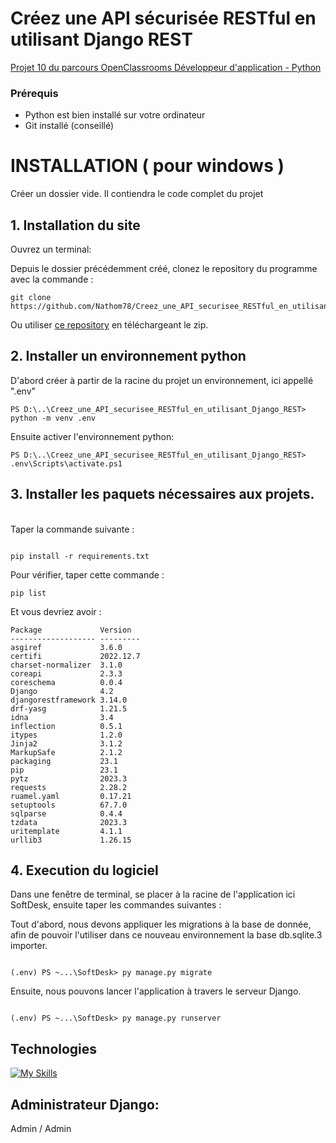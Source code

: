 # Créez une API sécurisée RESTful en utilisant Django REST
[Projet 10 du parcours OpenClassrooms Développeur d'application - Python](https://openclassrooms.com/fr/paths/518/projects/838/assignment)

### Prérequis
* Python est bien installé sur votre ordinateur
* Git installé (conseillé)

# INSTALLATION ( pour windows )

Créer un dossier vide. Il contiendra le code complet du projet
## 1. Installation du site

Ouvrez un terminal:

Depuis le dossier précédemment créé, clonez le repository du programme avec la commande :

<pre><code>git clone https://github.com/Nathom78/Creez_une_API_securisee_RESTful_en_utilisant_Django_REST.git</code></pre>

Ou utiliser [ce repository](https://github.com/Nathom78/Creez_une_API_securisee_RESTful_en_utilisant_Django_REST.git) en téléchargeant le zip.
<br>


## 2. Installer un environnement python

D'abord créer à partir de la racine du projet un environnement, ici appellé ".env"

`PS D:\..\Creez_une_API_securisee_RESTful_en_utilisant_Django_REST> python -m venv .env`

Ensuite activer l'environnement python: 

`PS D:\..\Creez_une_API_securisee_RESTful_en_utilisant_Django_REST> .env\Scripts\activate.ps1`


## 3. Installer les paquets nécessaires aux projets.

<br>
Taper la commande suivante : 
<pre><code>
pip install -r requirements.txt
</code></pre>

Pour vérifier, taper cette commande :
<pre><code>pip list</code></pre>
Et vous devriez avoir :
<pre><code>Package             Version
------------------- ---------
asgiref             3.6.0
certifi             2022.12.7
charset-normalizer  3.1.0
coreapi             2.3.3
coreschema          0.0.4
Django              4.2
djangorestframework 3.14.0
drf-yasg            1.21.5
idna                3.4
inflection          0.5.1
itypes              1.2.0
Jinja2              3.1.2
MarkupSafe          2.1.2
packaging           23.1
pip                 23.1
pytz                2023.3
requests            2.28.2
ruamel.yaml         0.17.21
setuptools          67.7.0
sqlparse            0.4.4
tzdata              2023.3
uritemplate         4.1.1
urllib3             1.26.15
</code></pre>

## 4. Execution du logiciel

Dans une fenêtre de terminal, se placer à la racine de l'application
ici SoftDesk, ensuite taper les commandes suivantes :

Tout d'abord, nous devons appliquer les migrations à la base de donnée,
afin de pouvoir l'utiliser dans ce nouveau environnement la base db.sqlite.3 importer. 
<pre><code>
(.env) PS ~...\SoftDesk> py manage.py migrate
</code></pre>

Ensuite, nous pouvons lancer l'application à travers le serveur Django.

<pre><code>
(.env) PS ~...\SoftDesk> py manage.py runserver 
</code></pre>



## Technologies
[![My Skills](https://skillicons.dev/icons?i=git,github,python,django,postman&theme=dark)](https://skillicons.dev)

## Administrateur Django:
Admin / 
Admin